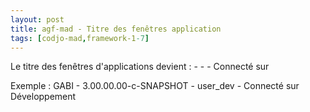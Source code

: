 ```yaml
---
layout: post
title: agf-mad - Titre des fenêtres application
tags: [codjo-mad,framework-1-7]
---
```

Le titre des fenêtres d'applications devient :
<Nom application> - <version> - <utilisateur> - Connecté sur <nom du serveur>

Exemple :
GABI - 3.00.00.00-c-SNAPSHOT - user_dev - Connecté sur Développement
